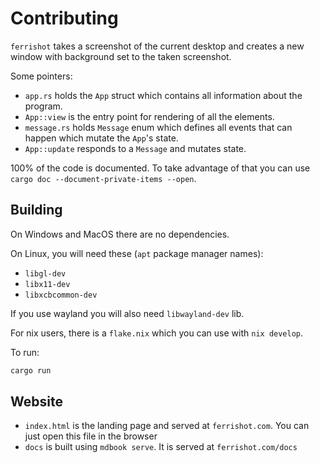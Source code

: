 # Contributing

`ferrishot` takes a screenshot of the current desktop and creates a new window with background set to the taken screenshot.

Some pointers:

- `app.rs` holds the `App` struct which contains all information about the program.
- `App::view` is the entry point for rendering of all the elements.
- `message.rs` holds `Message` enum which defines all events that can happen which mutate the `App`'s state.
- `App::update` responds to a `Message` and mutates state.

100% of the code is documented. To take advantage of that you can use `cargo doc --document-private-items --open`.

## Building

On Windows and MacOS there are no dependencies.

On Linux, you will need these (`apt` package manager names):

- `libgl-dev`
- `libx11-dev`
- `libxcbcommon-dev`

If you use wayland you will also need `libwayland-dev` lib.

For nix users, there is a `flake.nix` which you can use with `nix develop`.

To run:

```sh
cargo run
```

## Website

- `index.html` is the landing page and served at `ferrishot.com`. You can just open this file in the browser
- `docs` is built using `mdbook serve`. It is served at `ferrishot.com/docs`
